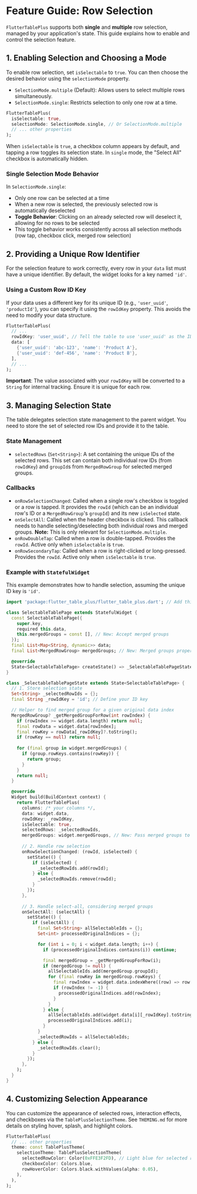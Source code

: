 # Feature Guide: Row Selection

`FlutterTablePlus` supports both **single** and **multiple** row selection, managed by your application's state. This guide explains how to enable and control the selection feature.

## 1. Enabling Selection and Choosing a Mode

To enable row selection, set `isSelectable` to `true`. You can then choose the desired behavior using the `selectionMode` property.

- `SelectionMode.multiple` (Default): Allows users to select multiple rows simultaneously.
- `SelectionMode.single`: Restricts selection to only one row at a time.

```dart
FlutterTablePlus(
  isSelectable: true,
  selectionMode: SelectionMode.single, // Or SelectionMode.multiple
  // ... other properties
);
```

When `isSelectable` is `true`, a checkbox column appears by default, and tapping a row toggles its selection state. In `single` mode, the "Select All" checkbox is automatically hidden.

### Single Selection Mode Behavior

In `SelectionMode.single`:
- Only one row can be selected at a time
- When a new row is selected, the previously selected row is automatically deselected
- **Toggle Behavior**: Clicking on an already selected row will deselect it, allowing for no rows to be selected
- This toggle behavior works consistently across all selection methods (row tap, checkbox click, merged row selection)

## 2. Providing a Unique Row Identifier

For the selection feature to work correctly, every row in your `data` list must have a unique identifier. By default, the widget looks for a key named `'id'`.

### Using a Custom Row ID Key

If your data uses a different key for its unique ID (e.g., `'user_uuid'`, `'productId'`), you can specify it using the `rowIdKey` property. This avoids the need to modify your data structure.

```dart
FlutterTablePlus(
  // ...
  rowIdKey: 'user_uuid', // Tell the table to use 'user_uuid' as the ID
  data: [
    {'user_uuid': 'abc-123', 'name': 'Product A'},
    {'user_uuid': 'def-456', 'name': 'Product B'},
  ],
  // ...
);
```

**Important**: The value associated with your `rowIdKey` will be converted to a `String` for internal tracking. Ensure it is unique for each row.

## 3. Managing Selection State

The table delegates selection state management to the parent widget. You need to store the set of selected row IDs and provide it to the table.

### State Management

- `selectedRows` (`Set<String>`): A set containing the unique IDs of the selected rows. This set can contain both individual row IDs (from `rowIdKey`) and `groupId`s from `MergedRowGroup` for selected merged groups.

### Callbacks

- `onRowSelectionChanged`: Called when a single row's checkbox is toggled or a row is tapped. It provides the `rowId` (which can be an individual row's ID or a `MergedRowGroup`'s `groupId`) and its new `isSelected` state.
- `onSelectAll`: Called when the header checkbox is clicked. This callback needs to handle selecting/deselecting both individual rows and merged groups. **Note:** This is only relevant for `SelectionMode.multiple`.
- `onRowDoubleTap`: Called when a row is double-tapped. Provides the `rowId`. Active only when `isSelectable` is `true`.
- `onRowSecondaryTap`: Called when a row is right-clicked or long-pressed. Provides the `rowId`. Active only when `isSelectable` is `true`.

### Example with `StatefulWidget`

This example demonstrates how to handle selection, assuming the unique ID key is `'id'`.

```dart
import 'package:flutter_table_plus/flutter_table_plus.dart'; // Add this import

class SelectableTablePage extends StatefulWidget {
  const SelectableTablePage({
    super.key,
    required this.data,
    this.mergedGroups = const [], // New: Accept merged groups
  });
  final List<Map<String, dynamic>> data;
  final List<MergedRowGroup> mergedGroups; // New: Merged groups property

  @override
  State<SelectableTablePage> createState() => _SelectableTablePageState();
}

class _SelectableTablePageState extends State<SelectableTablePage> {
  // 1. Store selection state
  Set<String> _selectedRowIds = {};
  final String _rowIdKey = 'id'; // Define your ID key

  // Helper to find merged group for a given original data index
  MergedRowGroup? _getMergedGroupForRow(int rowIndex) {
    if (rowIndex >= widget.data.length) return null;
    final rowData = widget.data[rowIndex];
    final rowKey = rowData[_rowIdKey]?.toString();
    if (rowKey == null) return null;
    
    for (final group in widget.mergedGroups) {
      if (group.rowKeys.contains(rowKey)) {
        return group;
      }
    }
    return null;
  }

  @override
  Widget build(BuildContext context) {
    return FlutterTablePlus(
      columns: /* your columns */,
      data: widget.data,
      rowIdKey: _rowIdKey,
      isSelectable: true,
      selectedRows: _selectedRowIds,
      mergedGroups: widget.mergedGroups, // New: Pass merged groups to the table
      
      // 2. Handle row selection
      onRowSelectionChanged: (rowId, isSelected) {
        setState(() {
          if (isSelected) {
            _selectedRowIds.add(rowId);
          } else {
            _selectedRowIds.remove(rowId);
          }
        });
      },
      
      // 3. Handle select-all, considering merged groups
      onSelectAll: (selectAll) {
        setState(() {
          if (selectAll) {
            final Set<String> allSelectableIds = {};
            Set<int> processedOriginalIndices = {};

            for (int i = 0; i < widget.data.length; i++) {
              if (processedOriginalIndices.contains(i)) continue;

              final mergedGroup = _getMergedGroupForRow(i);
              if (mergedGroup != null) {
                allSelectableIds.add(mergedGroup.groupId);
                for (final rowKey in mergedGroup.rowKeys) {
                  final rowIndex = widget.data.indexWhere((row) => row[_rowIdKey]?.toString() == rowKey);
                  if (rowIndex != -1) {
                    processedOriginalIndices.add(rowIndex);
                  }
                }
              } else {
                allSelectableIds.add(widget.data[i][_rowIdKey].toString());
                processedOriginalIndices.add(i);
              }
            }
            _selectedRowIds = allSelectableIds;
          } else {
            _selectedRowIds.clear();
          }
        });
      },
    );
  }
}
```

## 4. Customizing Selection Appearance

You can customize the appearance of selected rows, interaction effects, and checkboxes via the `TablePlusSelectionTheme`. See `THEMING.md` for more details on styling hover, splash, and highlight colors.

```dart
FlutterTablePlus(
  // ... other properties
  theme: const TablePlusTheme(
    selectionTheme: TablePlusSelectionTheme(
      selectedRowColor: Color(0xFFE3F2FD), // Light blue for selected rows
      checkboxColor: Colors.blue,
      rowHoverColor: Colors.black.withValues(alpha: 0.05),
    ),
  ),
);
```